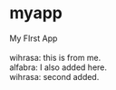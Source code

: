 # myapp
My FIrst App<br/>
<br/>
wihrasa: this is from me.<br/>
alfabra: I also added here.<br/>
wihrasa: second added.<br>


